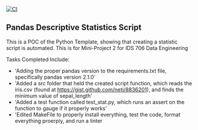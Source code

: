 [![CI](https://github.com/nogibjj/python-template/actions/workflows/cicd.yml/badge.svg)](https://github.com/nogibjj/python-template/actions/workflows/cicd.yml)
## Pandas Descriptive Statistics Script

This is a POC of the Python Template, showing that creating a statistic script is automated. This is for Mini-Project 2 for IDS 706 Data Engineering

Tasks Completed Include:

* 'Adding the proper pandas version to the requirements.txt file, specifically pandas version 2.1.0'
* 'Added a src folder that held the created script function, which reads the iris.csv (found at https://gist.github.com/netj/8836201), and finds the minimum value of sepal_length'
* 'Added a test function called test_stat.py, which runs an assert on the function to gauge if it properly works'
* 'Edited MakeFile to properly install everything, test the code, format everything proerply, and run a linter 
